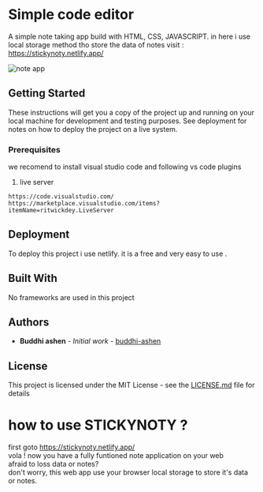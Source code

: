 # Simple code editor

A simple note taking app build with HTML, CSS, JAVASCRIPT. in here i use local storage method tho store the data of notes
visit : https://stickynoty.netlify.app/


![note app](https://user-images.githubusercontent.com/69063039/167233416-824615cf-5336-4f1d-ac99-24e359e2ecd1.PNG)

## Getting Started

These instructions will get you a copy of the project up and running on your local machine for development and testing purposes. See deployment for notes on how to deploy the project on a live system.

### Prerequisites

we recomend to install visual studio code and following vs code plugins
1. live server

```
https://code.visualstudio.com/
https://marketplace.visualstudio.com/items?itemName=ritwickdey.LiveServer
```

## Deployment

To deploy this project i use netlify. it is a free and very easy to use . 

## Built With

No frameworks are used in this project

## Authors

* **Buddhi ashen** - *Initial work* - [buddhi-ashen](https://github.com/buddhi-ashen)


## License

This project is licensed under the MIT License - see the [LICENSE.md](LICENSE.md) file for details



# how to use STICKYNOTY ?<br>
first goto https://stickynoty.netlify.app/ <br>
vola ! now you have a fully funtioned note application on your web<br>
afraid to loss data or notes?<br>
don't worry, this web app use your browser local storage to store it's data or notes.<br>


